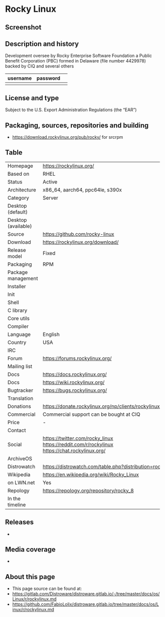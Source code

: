 # Rocky Linux

## Screenshot


## Description and history



Development oversee by Rocky Enterprise Software Foundation a Public Benefit Corporation (PBC) 
  formed in Delaware (file number 4429978) backed by CIQ and several others

| username | password |  |
|----------|----------|--|
|  |  |  |


## License and type



Subject to the U.S. Export Administration Regulations (the “EAR”) 


## Packaging, sources, repositories and building



* <https://download.rockylinux.org/pub/rocky/> for srcrpm


## Table

|                       |  |
|-----------------------|--|
| Homepage              | <https://rockylinux.org/> |
| Based on              | RHEL |
| Status                | Active |
| Architecture          | x86_64, aarch64, ppc64le, s390x |
| Category              | Server |
| Desktop (default)     |  |
| Desktop (available)   |  |
| Source                | <https://github.com/rocky-linux> |
| Download              | <https://rockylinux.org/download/> |
| Release model         | Fixed |
| Packaging             | RPM |
| Package management    |  |
| Installer             |  |
| Init                  |  |
| Shell                 |  |
| C library             |  |
| Core utils            |  |
| Compiler              |  |
| Language              | English |
| Country               | USA |
| IRC                   |  |
| Forum                 | <https://forums.rockylinux.org/> |
| Mailing list          |  |
| Docs                  | <https://docs.rockylinux.org/> |
| Docs                  | <https://wiki.rockylinux.org/> |
| Bugtracker            | <https://bugs.rockylinux.org/> |
| Translation           |  |
| Donations             | <https://donate.rockylinux.org/np/clients/rockylinux/donation.jsp> |
| Commercial            | Commercial support can be bought at CIQ |
| Price                 | - |
| Contact               |  |
| Social                | <https://twitter.com/rocky_linux> <br> <https://reddit.com/r/rockylinux> <br> <https://chat.rockylinux.org/> |
| ArchiveOS             |  |
| Distrowatch           | <https://distrowatch.com/table.php?distribution=rocky> |
| Wikipedia             | <https://en.wikipedia.org/wiki/Rocky_Linux> |
| on LWN.net            | Yes |
| Repology              | <https://repology.org/repository/rocky_8> |
| In the timeline       |  |


## Releases

* 


## Media coverage

* 


## About this page

* This page source can be found at:
* <https://gitlab.com/Distroware/distroware.gitlab.io/-/tree/master/docs/os/Linux/r/rockylinux.md>
* <https://github.com/FabioLolix/distroware.gitlab.io/tree/master/docs/os/Linux/r/rockylinux.md>
